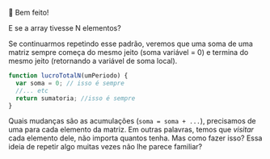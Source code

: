 :clap:  Bem feito!

E se a array tivesse N elementos?

Se continuarmos repetindo esse padrão, veremos que uma soma de uma matriz sempre começa do mesmo jeito  (soma variável = 0) e termina do mesmo jeito (retornando a variável de soma local).

```javascript
function lucroTotalN(umPeriodo) {
  var soma = 0; // isso é sempre
  //... etc
  return sumatoria; //isso é sempre
}
```

Quais mudanças são as acumulações (`soma = soma + ...`), precisamos de uma para cada elemento da matriz. Em outras palavras, temos que _visitar_ cada elemento dele, não importa quantos tenha. Mas como fazer isso? Essa ideia de repetir algo muitas vezes não lhe parece familiar?


